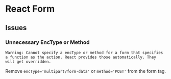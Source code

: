 # React Form

## Issues

### Unnecessary EncType or Method

```log
Warning: Cannot specify a encType or method for a form that specifies a function as the action. React provides those automatically. They will get overridden.
```

Remove `encType='multipart/form-data'` or `method='POST'` from the form tag.
